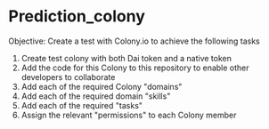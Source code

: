 # Prediction_colony

Objective: Create a test with Colony.io to achieve the following tasks

1. Create test colony with both Dai token and a native token
2. Add the code for this Colony to this repository to enable other developers to collaborate 
3. Add each of the required Colony "domains" 
3. Add each of the required domain "skills" 
4. Add each of the required "tasks" 
5. Assign the relevant "permissions" to each Colony member

